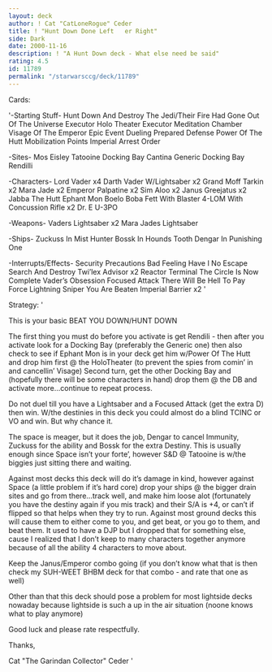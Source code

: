 ```yaml
---
layout: deck
author: ! Cat "CatLoneRogue" Ceder
title: ! "Hunt Down Done Left   er Right"
side: Dark
date: 2000-11-16
description: ! "A Hunt Down deck - What else need be said"
rating: 4.5
id: 11789
permalink: "/starwarsccg/deck/11789"
---
```

Cards: 

'-Starting Stuff-
Hunt Down And Destroy The Jedi/Their Fire Had Gone Out Of The Universe
Executor Holo Theater
Executor Meditation Chamber
Visage Of The Emperor
Epic Event Dueling
Prepared Defense
Power Of The Hutt
Mobilization Points
Imperial Arrest Order

-Sites-
Mos Eisley
Tatooine Docking Bay
Cantina
Generic Docking Bay
Rendilli

-Characters-
Lord Vader x4
Darth Vader W/Lightsaber x2
Grand Moff Tarkin x2
Mara Jade x2
Emperor Palpatine x2
Sim Aloo x2
Janus Greejatus x2
Jabba The Hutt
Ephant Mon
Boelo
Boba Fett With Blaster
4-LOM With Concussion Rifle x2
Dr. E
U-3PO

-Weapons-
Vaders Lightsaber x2
Mara Jades Lightsaber

-Ships-
Zuckuss In Mist Hunter
Bossk In Hounds Tooth
Dengar In Punishing One

-Interrupts/Effects-
Security Precautions
Bad Feeling Have I
No Escape
Search And Destroy
Twi’lex Advisor x2
Reactor Terminal
The Circle Is Now Complete
Vader’s Obsession
Focused Attack
There Will Be Hell To Pay
Force Lightning
Sniper
You Are Beaten
Imperial Barrier x2
'

Strategy: '

This is your basic BEAT YOU DOWN/HUNT DOWN

The first thing you must do before you activate is get Rendili - then after you activate look for a Docking Bay (preferably the Generic one) then also check to see if Ephant Mon is in your deck get him w/Power Of The Hutt and drop him first @ the HoloTheater (to prevent the spies from comin’ in and cancellin’ Visage)
Second turn, get the other Docking Bay and (hopefully there will be some characters in hand) drop them @ the DB and activate more...continue to repeat process.

Do not duel till you have a Lightsaber and a Focused Attack (get the extra D) then win. W/the destinies in this deck you could almost do a blind TCINC or VO and win. But why chance it.

The space is meager, but it does the job, Dengar to cancel Immunity, Zuckuss for the ability and Bossk for the extra Destiny. This is usually enough since Space isn’t your forte’, however S&D @ Tatooine is w/the biggies just sitting there and waiting.

Against most decks this deck will do it’s damage in kind, however against Space (a little problem if it’s hard core) drop your ships @ the bigger drain sites and go from there...track well, and make him loose alot (fortunately you have the destiny again if you mis track) and their S/A is +4, or can’t if flipped so that helps when they try to run.
Against most ground decks this will cause them to either come to you, and get beat, or you go to them, and beat them. It used to have a DJP but I dropped that for something else, cause I realized that I don’t keep to many characters together anymore because of all the ability 4 characters to move about.

Keep the Janus/Emperor combo going (if you don’t know what that is then check my SUH-WEET BHBM deck for that combo - and rate that one as well)

Other than that this deck should pose a problem for most lightside decks nowaday because lightside is such a up in the air situation (noone knows what to play anymore)

Good luck and please rate respectfully.

Thanks,

Cat "The Garindan Collector" Ceder
'
